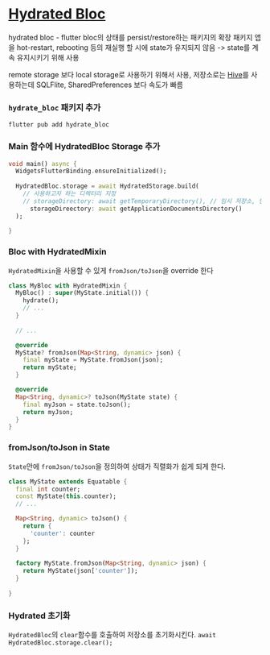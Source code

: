 # [Hydrated Bloc](https://pub.dev/packages/hydrated_bloc)
hydrated bloc - flutter bloc의 상태를 persist/restore하는 패키지의 확장 패키지
앱을 hot-restart, rebooting 등의 재실행 할 시에 state가 유지되지 않음 
-> state를 계속 유지시키기 위해 사용

remote storage 보다 local storage로 사용하기 위해서 사용, 저장소로는 [Hive](https://pub.dev/packages/hive)를 사용하는데 SQLFlite, SharedPreferences 보다 속도가 빠름

### `hydrate_bloc` 패키지 추가
```
flutter pub add hydrate_bloc
```

### Main 함수에 HydratedBloc Storage 추가
```dart
void main() async {
  WidgetsFlutterBinding.ensureInitialized();
  
  HydratedBloc.storage = await HydratedStorage.build(
    // 사용하고자 하는 디렉터리 지정
    // storageDirectory: await getTemporaryDirectory(), // 임시 저장소, 안전하지 않음
      storageDireectory: await getApplicationDocumentsDirectory()
  );
  
}
```

### Bloc with HydratedMixin
`HydratedMixin`을 사용할 수 있게 `fromJson/toJson`을 override 한다
```dart
class MyBloc with HydratedMixin {
  MyBloc() : super(MyState.initial()) {
    hydrate();
    // ...
  }
  
  // ...

  @override
  MyState? fromJson(Map<String, dynamic> json) {
    final myState = MyState.fromJson(json);
    return myState;
  }

  @override
  Map<String, dynamic>? toJson(MyState state) {
    final myJson = state.toJson();
    return myJson;
  }
}
```

### fromJson/toJson in State 
`State`안에 `fromJson/toJson`을 정의하여 상태가 직렬화가 쉽게 되게 한다. 
```dart
class MyState extends Equatable {
  final int counter;
  const MyState(this.counter);
  // ...

  Map<String, dynamic> toJson() {
    return {
      'counter': counter
    };
  }
  
  factory MyState.fromJson(Map<String, dynamic> json) {
    return MyState(json['counter']);
  }
  
}
```

### Hydrated 초기화
`HydratedBloc`의 `clear`함수를 호출하여 저장소를 초기화시킨다.
`await HydratedBloc.storage.clear();`